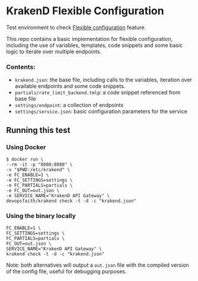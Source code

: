 # KrakenD Flexible Configuration

Test environment to check [Flexible configuration](https://www.krakend.io/docs/configuration/flexible-config/) feature.

This repo contains a basic implementation for flexible configuration, including the use of variables, templates, code snippets and some basic logic to iterate over multiple endpoints.

### Contents:

- `krakend.json`: the base file, including calls to the variables, iteration over available endpoints and some code snippets.
- `partials/rate_limit_backend.tmlp`: a code snippet referenced from base file
- `settings/endpoint`: a collection of endpoints
- `settings/service.json`: basic configuration parameters for the service

## Running this test

### Using Docker

```shell
$ docker run \
--rm -it -p "8080:8080" \
-v "$PWD:/etc/krakend" \
-e FC_ENABLE=1 \
-e FC_SETTINGS=settings \
-e FC_PARTIALS=partials \
-e FC_OUT=out.json \
-e SERVICE_NAME="KrakenD API Gateway" \
devopsfaith/krakend check -t -d -c "krakend.json"
```

### Using the binary locally

```shell
FC_ENABLE=1 \
FC_SETTINGS=settings \
FC_PARTIALS=partials \
FC_OUT=out.json \
SERVICE_NAME="KrakenD API Gateway" \
krakend check -t -d -c "krakend.json"
```

Note: both alternatives will output a `out.json` file with the compiled version of the config file, useful for debugging purposes.
